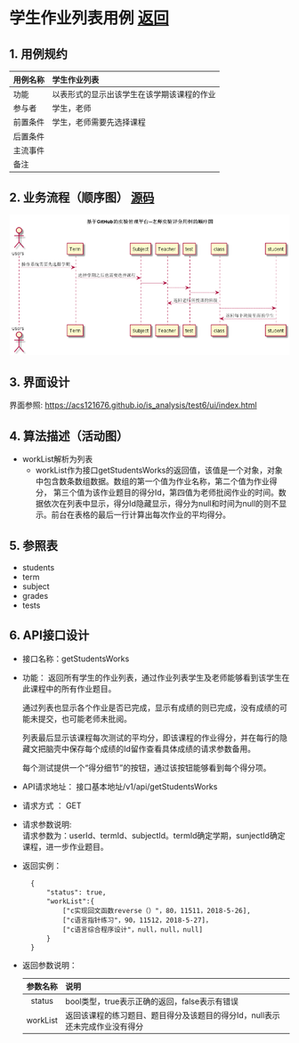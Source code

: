 # 学生作业列表用例 [返回](./README.md)
## 1. 用例规约

|用例名称|学生作业列表|
|-------|:-------------|
|功能|以表形式的显示出该学生在该学期该课程的作业|
|参与者|学生，老师|
|前置条件|学生，老师需要先选择课程|
|后置条件| |
|主流事件| |
|备注| |

## 2. 业务流程（顺序图） [源码](./src/teacherReadOver.puml)
![](./images/teacherReadOver.png) 

## 3. 界面设计
界面参照: https://acs121676.github.io/is_analysis/test6/ui/index.html

## 4. 算法描述（活动图）

- workList解析为列表  
  - workList作为接口getStudentsWorks的返回值，该值是一个对象，对象中包含数条数组数据。数组的第一个值为作业名称，第二个值为作业得分，
  第三个值为该作业题目的得分Id，第四值为老师批阅作业的时间。数据依次在列表中显示，得分Id隐藏显示，得分为null和时间为null的则不显示。前台在表格的最后一行计算出每次作业的平均得分。
## 5. 参照表

- students
- term
- subject
- grades
- tests

## 6. API接口设计

- 接口名称：getStudentsWorks
    
- 功能：
    返回所有学生的作业列表，通过作业列表学生及老师能够看到该学生在此课程中的所有作业题目。
    
    通过列表也显示各个作业是否已完成，显示有成绩的则已完成，没有成绩的可能未提交，也可能老师未批阅。

    列表最后显示该课程每次测试的平均分，即该课程的作业得分，并在每行的隐藏文把脑壳中保存每个成绩的Id留作查看具体成绩的请求参数备用。
    
    每个测试提供一个“得分细节”的按钮，通过该按钮能够看到每个得分项。
    
- API请求地址： 
   接口基本地址/v1/api/getStudentsWorks

- 请求方式 ：
    GET  

- 请求参数说明:        
    请求参数为：userId、termId、subjectId。termId确定学期，sunjectId确定课程，进一步作业题目。
    
- 返回实例：

        {
            "status": true,
            "workList":{
                ["c实现回文函数reverse（）"，80，11511，2018-5-26],
                ["c语言指针练习"，90，11512，2018-5-27]，
                ["c语言综合程序设计"，null，null，null]
            }
        }
  
- 返回参数说明：    
 
  |参数名称|说明|
  |:---------:|:--------------------------------------------------------|      
  |status|bool类型，true表示正确的返回，false表示有错误|
  |workList|返回该课程的练习题目、题目得分及该题目的得分Id，null表示还未完成作业没有得分|